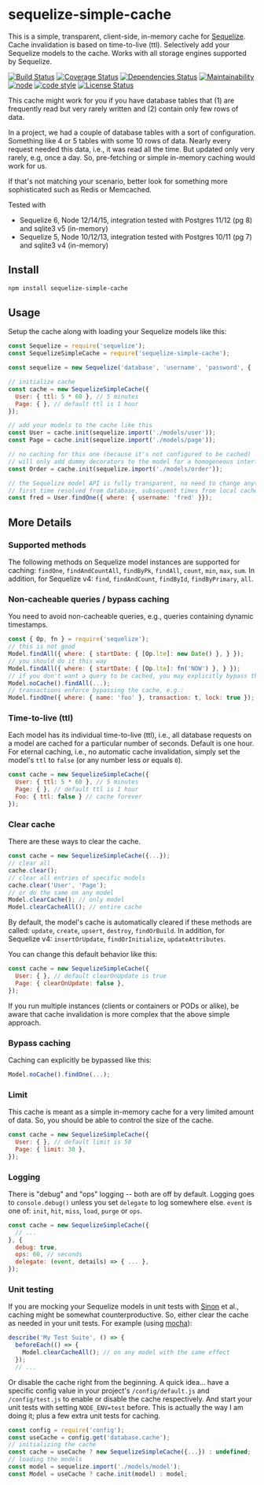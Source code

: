 # sequelize-simple-cache

This is a simple, transparent, client-side, in-memory cache for [Sequelize](https://github.com/sequelize/sequelize).
Cache invalidation is based on time-to-live (ttl).
Selectively add your Sequelize models to the cache.
Works with all storage engines supported by Sequelize.

[![Build Status](https://travis-ci.org/frankthelen/sequelize-simple-cache.svg?branch=master)](https://travis-ci.org/frankthelen/sequelize-simple-cache)
[![Coverage Status](https://coveralls.io/repos/github/frankthelen/sequelize-simple-cache/badge.svg?branch=master)](https://coveralls.io/github/frankthelen/sequelize-simple-cache?branch=master)
[![Dependencies Status](https://david-dm.org/frankthelen/sequelize-simple-cache.svg)](https://david-dm.org/frankthelen/sequelize-simple-cache)
[![Maintainability](https://api.codeclimate.com/v1/badges/c8bdb1fc29ef12070cac/maintainability)](https://codeclimate.com/github/frankthelen/sequelize-simple-cache/maintainability)
[![node](https://img.shields.io/node/v/sequelize-simple-cache.svg)]()
[![code style](https://img.shields.io/badge/code_style-airbnb-brightgreen.svg)](https://github.com/airbnb/javascript)
[![License Status](http://img.shields.io/npm/l/sequelize-simple-cache.svg)]()

This cache might work for you if you have database tables that
(1) are frequently read but very rarely written and
(2) contain only few rows of data.

In a project, we had a couple of database tables with a sort of configuration.
Something like 4 or 5 tables with some 10 rows of data.
Nearly every request needed this data, i.e., it was read all the time.
But updated only very rarely, e.g, once a day.
So, pre-fetching or simple in-memory caching would work for us.

If that's not matching your scenario,
better look for something more sophisticated such as Redis or Memcached.

Tested with

* Sequelize 6, Node 12/14/15, integration tested with Postgres 11/12 (pg 8) and sqlite3 v5 (in-memory)
* Sequelize 5, Node 10/12/13, integration tested with Postgres 10/11 (pg 7) and sqlite3 v4 (in-memory)

## Install

```bash
npm install sequelize-simple-cache
```

## Usage

Setup the cache along with loading your Sequelize models like this:
```javascript
const Sequelize = require('sequelize');
const SequelizeSimpleCache = require('sequelize-simple-cache');

const sequelize = new Sequelize('database', 'username', 'password', { ... });

// initialize cache
const cache = new SequelizeSimpleCache({
  User: { ttl: 5 * 60 }, // 5 minutes
  Page: { }, // default ttl is 1 hour
});

// add your models to the cache like this
const User = cache.init(sequelize.import('./models/user'));
const Page = cache.init(sequelize.import('./models/page'));

// no caching for this one (because it's not configured to be cached)
// will only add dummy decorators to the model for a homogeneous interface to all models
const Order = cache.init(sequelize.import('./models/order'));

// the Sequelize model API is fully transparent, no need to change anything.
// first time resolved from database, subsequent times from local cache.
const fred = User.findOne({ where: { username: 'fred' }});
```

## More Details

### Supported methods

The following methods on Sequelize model instances are supported for caching:
`findOne`, `findAndCountAll`, `findByPk`, `findAll`, `count`, `min`, `max`, `sum`.
In addition, for Sequelize v4: `find`, `findAndCount`, `findById`, `findByPrimary`, `all`.

### Non-cacheable queries / bypass caching

You need to avoid non-cacheable queries, e.g., queries containing dynamic timestamps.
```javascript
const { Op, fn } = require('sequelize');
// this is not good
Model.findAll({ where: { startDate: { [Op.lte]: new Date() }, } });
// you should do it this way
Model.findAll({ where: { startDate: { [Op.lte]: fn('NOW') }, } });
// if you don't want a query to be cached, you may explicitly bypass the cache like this
Model.noCache().findAll(...);
// transactions enforce bypassing the cache, e.g.:
Model.findOne({ where: { name: 'foo' }, transaction: t, lock: true });
```

### Time-to-live (ttl)

Each model has its individual time-to-live (ttl), i.e.,
all database requests on a model are cached for a particular number of seconds.
Default is one hour.
For eternal caching, i.e., no automatic cache invalidation, simply set the model's `ttl` to `false` (or any number less or equals `0`).
```javascript
const cache = new SequelizeSimpleCache({
  User: { ttl: 5 * 60 }, // 5 minutes
  Page: { }, // default ttl is 1 hour
  Foo: { ttl: false } // cache forever
});
```

### Clear cache

There are these ways to clear the cache.
```javascript
const cache = new SequelizeSimpleCache({...});
// clear all
cache.clear();
// clear all entries of specific models
cache.clear('User', 'Page');
// or do the same on any model
Model.clearCache(); // only model
Model.clearCacheAll(); // entire cache
```

By default, the model's cache is automatically cleared if these methods are called:
`update`, `create`, `upsert`, `destroy`, `findOrBuild`.
In addition, for Sequelize v4: `insertOrUpdate`, `findOrInitialize`, `updateAttributes`.

You can change this default behavior like this:
```javascript
const cache = new SequelizeSimpleCache({
  User: { }, // default clearOnUpdate is true
  Page: { clearOnUpdate: false },
});
```

If you run multiple instances (clients or containers or PODs or alike),
be aware that cache invalidation is more complex that the above simple approach.

### Bypass caching

Caching can explicitly be bypassed like this:
```javascript
Model.noCache().findOne(...);
```

### Limit

This cache is meant as a simple in-memory cache for a very limited amount of data.
So, you should be able to control the size of the cache.
```javascript
const cache = new SequelizeSimpleCache({
  User: { }, // default limit is 50
  Page: { limit: 30 },
});
```

### Logging

There is "debug" and "ops" logging -- both are off by default.
Logging goes to `console.debug()` unless you set `delegate` to log somewhere else.
`event` is one of: `init`, `hit`, `miss`, `load`, `purge` or `ops`.
```javascript
const cache = new SequelizeSimpleCache({
  // ...
}, {
  debug: true,
  ops: 60, // seconds
  delegate: (event, details) => { ... },
});
```

### Unit testing

If you are mocking your Sequelize models in unit tests with [Sinon](https://sinonjs.org/) et al.,
caching might be somewhat counterproductive.
So, either clear the cache as needed in your unit tests. For example (using [mocha](https://mochajs.org/)):
```javascript
describe('My Test Suite', () => {
  beforeEach(() => {
    Model.clearCacheAll(); // on any model with the same effect
  });
  // ...
```

Or disable the cache right from the beginning.
A quick idea... have a specific config value in your project's `/config/default.js`
and `/config/test.js` to enable or disable the cache respectively.
And start your unit tests with setting `NODE_ENV=test` before.
This is actually the way I am doing it; plus a few extra unit tests for caching.
```javascript
const config = require('config');
const useCache = config.get('database.cache');
// initializing the cache
const cache = useCache ? new SequelizeSimpleCache({...}) : undefined;
// loading the models
const model = sequelize.import('./models/model');
const Model = useCache ? cache.init(model) : model;
```
